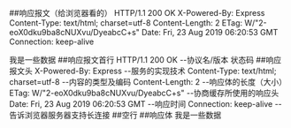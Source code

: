 ##响应报文（给浏览器看的）
HTTP/1.1 200 OK
X-Powered-By: Express
Content-Type: text/html; charset=utf-8
Content-Length: 2
ETag: W/"2-eoX0dku9ba8cNUXvu/DyeabcC+s"
Date: Fri, 23 Aug 2019 06:20:53 GMT
Connection: keep-alive

我是一些数据
##响应报文首行
    HTTP/1.1 200 OK
       --协议名/版本 状态码 
##响应报文头
    X-Powered-By: Express
       --服务的实现技术
    Content-Type: text/html; charset=utf-8
       --内容的类型及编码
    Content-Length: 2
       --响应体的长度（大小）
    ETag: W/"2-eoX0dku9ba8cNUXvu/DyeabcC+s"
       --协商缓存所使用的响应头
    Date: Fri, 23 Aug 2019 06:20:53 GMT
       --响应时间
    Connection: keep-alive
       --告诉浏览器服务器支持长连接
##空行
##响应体
    我是一些数据
